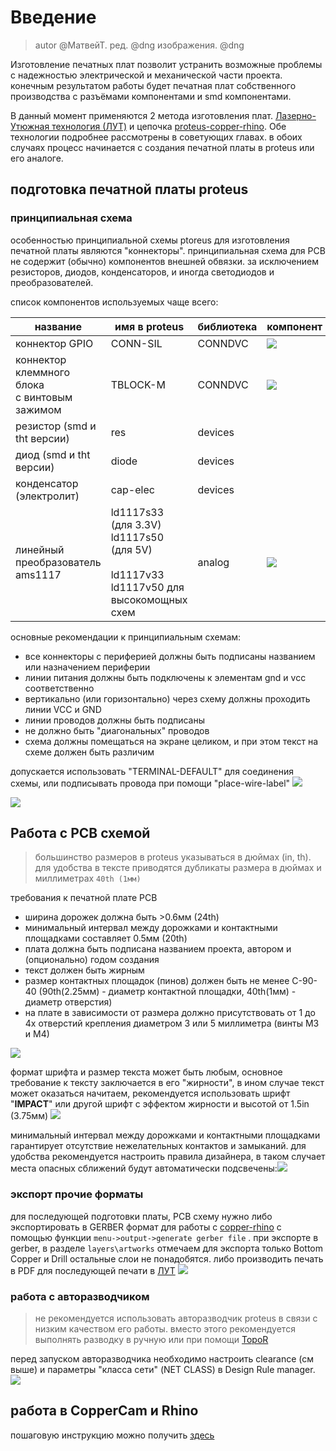 # Введение 

> autor @МатвейТ. 
> ред. @dng
> изображения. @dng

Изготовление печатных плат позволит устранить возможные проблемы с надежностью электрической и механической части проекта. конечным результатом работы будет печатная плат собственного производства с разъёмами компонентами и smd компонентами.

В данный момент применяются 2 метода изготовления плат. [Лазерно-Утюжная технология (ЛУТ)](PCB-LUD-Method/pcb-lud.md) и цепочка [proteus-copper-rhino](подготовка%20PCB%20proteus-copper-rhino.md). Обе технологии подробнее рассмотрены в советующих главах. в обоих случаях процесс начинается с создания печатной платы в proteus или его аналоге. 

## подготовка печатной платы proteus

### принципиальная схема

особенностью принципиальной схемы ptoreus для изготовления печатной платы являются "коннекторы". принципиальная схема для PCB не содержит (обычно) компонентов внешней обвязки. за исключением резисторов, диодов, конденсаторов, и иногда светодиодов и преобразователей.

список компонентов используемых чаще всего: 

| название                                        | имя в proteus                                                                                  | библиотека | компонент                               |
| ----------------------------------------------- | ---------------------------------------------------------------------------------------------- | ---------- | --------------------------------------- |
| коннектор GPIO                                  | CONN-SIL                                                                                       | CONNDVC    | ![](images/gpio.png)                           |
| коннектор клеммного блока<br>с винтовым зажимом | TBLOCK-M                                                                                       | CONNDVC    | ![](images/TBLOCK.png)                         |
| резистор (smd и tht версии)                     | res                                                                                            | devices    |                                         |
| диод (smd и tht версии)                         | diode                                                                                          | devices    |                                         |
| конденсатор (электролит)                        | cap-elec                                                                                       | devices    |                                         |
| линейный преобразователь ams1117                | ld1117s33 (для 3.3V)<br>ld1117s50 (для 5V)<br><br>ld1117v33<br>ld1117v50 для высокомощных схем | analog     | ![](images/ams1117.png)      |
 
основные рекомендации к принципиальным схемам:
- все коннекторы с периферией должны быть подписаны названием или назначением периферии
- линии питания должны быть подключены к элементам gnd и vcc соответственно
- вертикально (или горизонтально) через схему должны проходить линии VCC и GND
- линии проводов должны быть подписаны
- не должно быть "диагональных" проводов
- схема должны помещаться на экране целиком, и при этом текст на схеме должен быть различим

допускается использовать "TERMINAL-DEFAULT" для соединения схемы, или подписывать провода при помощи "place-wire-label"
![](images/logic1.png)
 
![](images/logic2.png)

## Работа с PCB схемой 

> большинство размеров в proteus указываться в дюймах (in, th). для удобства в тексте приводятся дубликаты размера в дюймах и миллиметрах `40th (1мм)`

требования к печатной плате PCB
- ширина дорожек должна быть >0.6мм (24th)
- минимальный интервал между дорожками и контактными площадками составляет 0.5мм (20th)
- плата должна быть подписана названием проекта, автором и (опционально) годом создания
- текст должен быть жирным 
- размер контактных площадок (пинов) должен быть не менее С-90-40 (90th(2.25мм) - диаметр контактной площадки, 40th(1мм) - диаметр отверстия)
- на плате в зависимости от размера должно присутствовать от 1 до 4х отверстий крепления диаметром 3 или 5 миллиметра (винты М3 и М4)

![](images/PCB.png)

формат шрифта и размер текста может быть любым, основное требование к тексту заключается в его "жирности", в ином случае текст может оказаться начитаем, рекомендуется использовать шрифт "**IMPACT**" или другой шрифт с эффектом жирности и высотой от 1.5in (3.75мм) ![](images/pcbtext.png)

минимальный интервал между дорожками и контактными площадками гарантирует отсутствие нежелательных контактов и замыканий. для удобства рекомендуется настроить правила дизайнера, в таком случает места опасных сближений будут автоматически подсвечены:![](images/clearance.png)

### экспорт прочие форматы

для последующей подготовки платы, PCB схему нужно либо экспортировать в GERBER формат для работы с  [copper-rhino](подготовка%20PCB%20proteus-copper-rhino.md) с помощью функции `menu->output->generate gerber file` . при экспорте в gerber, в разделе `layers\artworks` отмечаем для экспорта только Bottom Copper и Drill остальные слои не понадобятся.
либо производить печать в PDF для последующей печати в [ЛУТ](pcb-lud.md)
![](images/export-gerber.png)
### работа с авторазводчиком

> не рекомендуется использовать авторазводчик proteus в связи с низким качеством его работы. вместо этого рекомендуется выполнять разводку в ручную или при помощи [TopoR](https://ru.wikipedia.org/wiki/TopoR)

перед запуском авторазводчика необходимо настроить clearance (см выше) и параметры "класса сети" (NET CLASS) в Design Rule manager.
![](/PCB-plate/images/autorouter.png)

## работа в CopperCam и Rhino

пошаговую инструкцию можно получить [здесь](подготовка%20PCB%20proteus-copper-rhino.md)